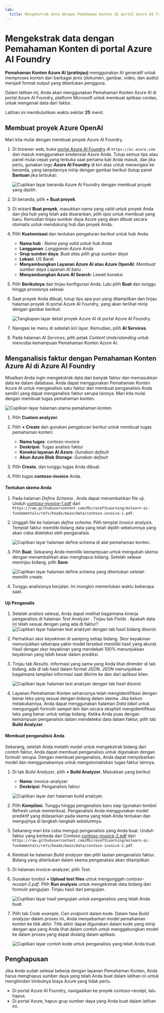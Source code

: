 ```yaml
---
lab:
  title: Mengekstrak data dengan Pemahaman Konten di portal Azure AI Foundry
---
```


# Mengekstrak data dengan Pemahaman Konten di portal Azure AI Foundry

**Pemahaman Konten Azure AI (pratinjau)** menggunakan AI generatif untuk memproses konten dari berbagai jenis (dokumen, gambar, video, dan audio) menjadi format output yang ditentukan pengguna.

Dalam latihan ini, Anda akan menggunakan Pemahaman Konten Azure AI di portal Azure AI Foundry, platform Microsoft untuk membuat aplikasi cerdas, untuk mengenali data dari faktur. 

Latihan ini membutuhkan waktu sekitar **25** menit.

## Membuat proyek Azure OpenAI

Mari kita mulai dengan membuat proyek Azure AI Foundry.

1. Di browser web, buka [portal Azure AI Foundry](https://ai.azure.com) di `https://ai.azure.com` dan masuk menggunakan kredensial Azure Anda. Tutup semua tips atau panel mulai cepat yang terbuka saat pertama kali Anda masuk, dan jika perlu, gunakan logo **Azure AI Foundry** di kiri atas untuk menavigasi ke beranda, yang tampilannya mirip dengan gambar berikut (tutup panel **Bantuan** jika terbuka):

    ![Cuplikan layar beranda Azure AI Foundry dengan membuat proyek yang dipilih.](./media/azure-ai-foundry-home-page.png)

1. Di beranda, pilih **+ Buat proyek**.

1. Di wizard **Buat proyek**, masukkan nama yang valid untuk proyek Anda dan jika hub yang telah ada disarankan, pilih opsi untuk membuat yang baru. Kemudian tinjau sumber daya Azure yang akan dibuat secara otomatis untuk mendukung hub dan proyek Anda.

1. Pilih **Kustomisasi** dan tentukan pengaturan berikut untuk hub Anda:
    - **Nama hub** : *Nama yang valid untuk hub Anda*
    - **Langganan**: *Langganan Azure Anda*
    - **Grup sumber daya**: *Buat atau pilih grup sumber daya*
    - **Lokasi:** US Barat 
    - **Menyambungkan Layanan Azure AI atau Azure OpenAI**: *Membuat sumber daya Layanan AI baru*
    - **Menyambungkan Azure AI Search**: Lewati koneksi

1. Pilih **Berikutnya** dan tinjau konfigurasi Anda. Lalu pilih **Buat** dan tunggu hingga prosesnya selesai.

1. Saat proyek Anda dibuat, tutup tips apa pun yang ditampilkan dan tinjau halaman proyek di portal Azure AI Foundry, yang akan terlihat mirip dengan gambar berikut:

    ![Tangkapan layar detail proyek Azure AI di portal Azure AI Foundry.](./media/ai-foundry-project.png)
 
1. Navigasi ke menu di sebelah kiri layar. Kemudian, pilih **AI Services**.

1. Pada halaman *AI Services*, pilih petak *Content Understanding* untuk mencoba kemampuan Pemahaman Konten Azure AI.

## Menganalisis faktur dengan Pemahaman Konten Azure AI di Azure AI Foundry 

Misalkan Anda ingin mengekstrak data dari banyak faktur dan memasukkan data ke dalam database. Anda dapat menggunakan Pemahaman Konten Azure AI untuk menganalisis satu faktur dan membuat penganalisis Anda sendiri yang dapat menganalisis faktur serupa lainnya. Mari kita mulai dengan membuat tugas pemahaman konten.

![Cuplikan layar halaman utama pemahaman konten.](./media/content-understanding/content-understanding-1.png)

1. Pilih **Custom analyzer**. 

1. Pilih **+ Create** dan gunakan pengaturan berikut untuk membuat tugas pemahaman konten:
    - **Nama tugas**: contoso-invoice
    - **Deskripsi**: Tugas analisis faktur
    - **Koneksi layanan AI Azure**: *Gunakan default*
    - **Akun Azure Blob Storage**: *Gunakan default*

1. Pilih **Create**, dan tunggu tugas Anda dibuat. 
1. Pilih tugas **contoso-invoice** Anda. 

#### Tentukan skema Anda 

1. Pada halaman *Define Schema* , Anda dapat menambahkan file uji. Unduh [contoso-invoice-1.pdf](https://raw.githubusercontent.com/MicrosoftLearning/mslearn-ai-fundamentals/refs/heads/main/contoso-invoice-1.pdf) dari `https://raw.githubusercontent.com/MicrosoftLearning/mslearn-ai-fundamentals/refs/heads/main/data/contoso-invoice-1.pdf`. 

1. Unggah file ke halaman *define schema*. Pilih templat *Invoice analysis*. Templat faktur memiliki bidang data yang telah dipilih sebelumnya yang akan coba dideteksi oleh penganalisis. 

    ![Cuplikan layar halaman define schema di alat pemahaman konten.](./media/content-understanding/define-schema.png)

1. Pilih **Buat**. Sekarang Anda memiliki kemampuan untuk mengubah skema dengan menambahkan atau menghapus bidang. Setelah selesai meninjau bidang, pilih **Save**.

    ![Cuplikan layar halaman define schema yang ditentukan setelah memilih create.](./media/content-understanding/define-schema-2.png)

1. Tunggu analisisnya berjalan. Ini mungkin memerlukan waktu beberapa saat.

#### Uji Penganalis 

1. Setelah analisis selesai, Anda dapat melihat bagaimana kinerja penganalisis di halaman *Test Analyzer* . Tinjau tab *Fields* . Apakah data ini telah sesuai dengan yang ada di faktur? 
    ![Cuplikan layar halaman test analzyer dengan tab hasil bidang disorot.](./media/content-understanding/test-analyzer-fields.png)

1. Perhatikan *skor keyakinan* di samping setiap bidang. Skor keyakinan menunjukkan seberapa yakin model tersebut memiliki hasil yang akurat. Hasil dengan skor keyakinan yang mendekati 100% menunjukkan keyakinan yang lebih besar dalam prediksi.
1. Tinjau tab *Results*. Informasi yang sama yang Anda lihat dirender di tab bidang, ada di tab hasil dalam format JSON. JSON menunjukkan bagaimana tampilan informasi saat dikirim ke dan dari aplikasi klien. 

    ![Cuplikan layar halaman test analzyer dengan tab hasil disorot.](./media/content-understanding/test-analyzer-result.png)

1. Layanan Pemahaman Konten seharusnya telah mengidentifikasi dengan benar teks yang sesuai dengan bidang dalam skema. Jika belum melakukannya, Anda dapat menggunakan halaman *Data label* untuk mengunggah formulir sampel lain dan secara eksplisit mengidentifikasi teks yang benar untuk setiap bidang. Ketika Anda puas dengan kemampuan penganalisis dalam mendeteksi data dalam faktur, pilih tab **Build Analyzer** . 

#### Membuat penganalisis Anda 

Sekarang, setelah Anda melatih model untuk mengekstrak bidang dari contoh faktur, Anda dapat membuat penganalisis untuk digunakan dengan formulir serupa. Dengan membuat penganalisis, Anda dapat menyebarkan model dan menggunakannya untuk mengotomatiskan tugas faktur lainnya.

1. Di tab *Build Analyzer*, pilih **+ Build Analyzer**. Masukkan yang berikut: 
    - **Nama**: invoice-analyzer
    - **Deskripsi**: Penganalisis faktur

    ![Cuplikan layar dari halaman build analzyer.](./media/content-understanding/build-analyzer.png)

1. Pilih **Kompilasi**. Tunggu hingga penganalisis baru siap (gunakan tombol Refresh untuk memeriksa). Penganalisis Anda menggunakan model prediktif yang didasarkan pada skema yang telah Anda tentukan dan mengujinya di langkah-langkah sebelumnya. 
1. Sekarang mari kita coba menguji penganalisis yang Anda buat. Unduh faktur yang berbeda dari Contoso [contoso-invoice-2.pdf](https://raw.githubusercontent.com/MicrosoftLearning/mslearn-ai-fundamentals/refs/heads/main/data/contoso-invoice-2.pdf) dari `https://raw.githubusercontent.com/MicrosoftLearning/mslearn-ai-fundamentals/refs/heads/main/data/contoso-invoice-2.pdf`.
1. Kembali ke halaman *Build analyzer* dan pilih tautan penganalisis faktur. Bidang yang ditentukan dalam skema penganalisis akan ditampilkan.
1. Di halaman invoice-analyzer, pilih *Test*.
1. Gunakan tombol **+ Upload test files** untuk mengunggah *contoso-receipt-2.pdf*. Pilih **Run analysis** untuk mengekstrak data bidang dari formulir pengujian. Tinjau hasil dari pengujian.

    ![Cuplikan layar hasil pengujian untuk penganalisis yang telah Anda buat.](./media/content-understanding/build-analyzer-2.png)

1. Pilih tab *Code example*. Cari *endpoint* dalam kode. Dalam fase *Build analyzer* dalam proses ini, Anda menyebarkan model pemahaman konten ke titik akhir. Titik akhir dapat digunakan dalam kode yang mirip dengan apa yang Anda lihat dalam contoh untuk menggabungkan model ke dalam proses yang dapat diulang dalam aplikasi.  

    ![Cuplikan layar contoh kode untuk penganalisis yang telah Anda buat.](./media/content-understanding/code-example.png)

## Penghapusan

Jika Anda sudah selesai bekerja dengan layanan Pemahaman Konten, Anda harus menghapus sumber daya yang telah Anda buat dalam latihan ini untuk menghindari timbulnya biaya Azure yang tidak perlu.

- Di portal Azure AI Foundry, navigasikan ke proyek contoso-receipt, lalu hapus.
- Di portal Azure, hapus grup sumber daya yang Anda buat dalam latihan ini.